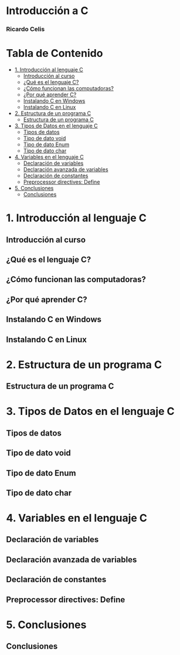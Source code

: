 <h1>Introducción a C</h1>

<h3>Ricardo Celis</h3>


<h1>Tabla de Contenido</h1>


- [1. Introducción al lenguaje C](#1-introducción-al-lenguaje-c)
  - [Introducción al curso](#introducción-al-curso)
  - [¿Qué es el lenguaje C?](#qué-es-el-lenguaje-c)
  - [¿Cómo funcionan las computadoras?](#cómo-funcionan-las-computadoras)
  - [¿Por qué aprender C?](#por-qué-aprender-c)
  - [Instalando C en Windows](#instalando-c-en-windows)
  - [Instalando C en Linux](#instalando-c-en-linux)
- [2. Estructura de un programa C](#2-estructura-de-un-programa-c)
  - [Estructura de un programa C](#estructura-de-un-programa-c)
- [3. Tipos de Datos en el lenguaje C](#3-tipos-de-datos-en-el-lenguaje-c)
  - [Tipos de datos](#tipos-de-datos)
  - [Tipo de dato void](#tipo-de-dato-void)
  - [Tipo de dato Enum](#tipo-de-dato-enum)
  - [Tipo de dato char](#tipo-de-dato-char)
- [4. Variables en el lenguaje C](#4-variables-en-el-lenguaje-c)
  - [Declaración de variables](#declaración-de-variables)
  - [Declaración avanzada de variables](#declaración-avanzada-de-variables)
  - [Declaración de constantes](#declaración-de-constantes)
  - [Preprocessor directives: Define](#preprocessor-directives-define)
- [5. Conclusiones](#5-conclusiones)
  - [Conclusiones](#conclusiones)


# 1. Introducción al lenguaje C
## Introducción al curso
## ¿Qué es el lenguaje C?
## ¿Cómo funcionan las computadoras?
## ¿Por qué aprender C?
## Instalando C en Windows
## Instalando C en Linux

# 2. Estructura de un programa C
## Estructura de un programa C

# 3. Tipos de Datos en el lenguaje C
## Tipos de datos
## Tipo de dato void
## Tipo de dato Enum
## Tipo de dato char

# 4. Variables en el lenguaje C
## Declaración de variables
## Declaración avanzada de variables
## Declaración de constantes
## Preprocessor directives: Define

# 5. Conclusiones
## Conclusiones